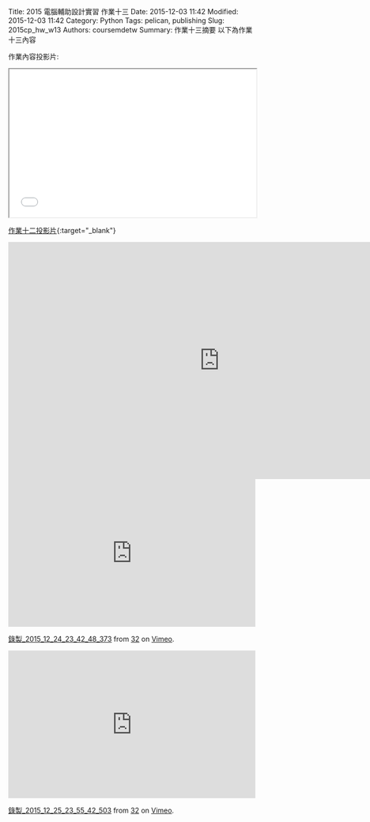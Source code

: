 Title: 2015 電腦輔助設計實習 作業十三
Date: 2015-12-03 11:42
Modified: 2015-12-03 11:42
Category: Python
Tags: pelican, publishing
Slug: 2015cp_hw_w13
Authors: coursemdetw
Summary: 作業十三摘要
以下為作業十三內容

作業內容投影片:

<iframe src="40323143_cp_w13_p.html" width="500" height="300"></iframe>

[作業十二投影片](40323143_cp_w13_p.html){:target="_blank"}


<iframe width="854" height="480" src="https://www.youtube.com/embed/96n9eJoqafU" frameborder="0" allowfullscreen></iframe>

<iframe src="https://player.vimeo.com/video/151229681" width="500" height="299" frameborder="0" webkitallowfullscreen mozallowfullscreen allowfullscreen></iframe> <p><a href="https://vimeo.com/151229681">錄製_2015_12_24_23_42_48_373</a> from <a href="https://vimeo.com/user47497810">32</a> on <a href="https://vimeo.com">Vimeo</a>.</p>

<iframe src="https://player.vimeo.com/video/151229682" width="500" height="299" frameborder="0" webkitallowfullscreen mozallowfullscreen allowfullscreen></iframe> <p><a href="https://vimeo.com/151229682">錄製_2015_12_25_23_55_42_503</a> from <a href="https://vimeo.com/user47497810">32</a> on <a href="https://vimeo.com">Vimeo</a>.</p>